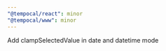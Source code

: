 ```yaml
---
"@tempocal/react": minor
"@tempocal/www": minor
---
```


Add clampSelectedValue in date and datetime mode
